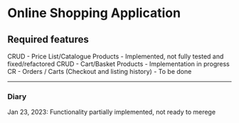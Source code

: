 # Online Shopping Application 

## Required features
CRUD - Price List/Catalogue Products  - Implemented, not fully tested and fixed/refactored
CRUD - Cart/Basket Products           - Implementation in progress
CR   - Orders / Carts (Checkout and listing history) - To be done 

---
### Diary 
Jan 23, 2023: Functionality partially implemented, not ready to merege

